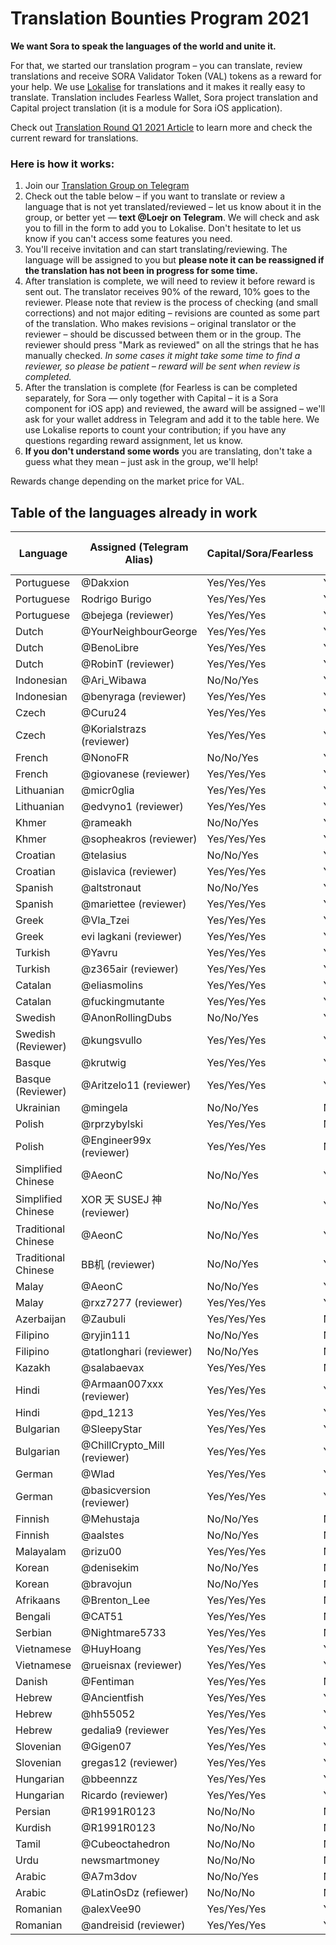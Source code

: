 # Translation Bounties Program 2021

**We want Sora to speak the languages of the world and unite it.**

For that, we started our translation program – you can translate, review translations and receive SORA Validator Token
(VAL) tokens as a reward for your help.
We use [Lokalise](https://lokalise.com/) for translations and it makes it really easy to translate.
Translation includes Fearless Wallet, Sora project translation and Capital project translation (it is a module for Sora iOS application).

Check out [Translation Round Q1 2021 Article](https://sora-xor.medium.com/rewards-for-sora-ecosystem-translations-c69bc38e931a) to learn more and check the current reward for translations.

### Here is how it works:
1. Join our [Translation Group on Telegram](https://t.me/sora_translation_community)
2. Check out the table below – if you want to translate or review a language that is not yet translated/reviewed – let us know about it in the group, or better yet — **text @Loejr on Telegram**.
We will check and ask you to fill in the form to add you to Lokalise. Don't hesitate to let us know if you can't access some features you need.
3. You'll receive invitation and can start translating/reviewing.
The language will be assigned to you but **please note it can be reassigned if the translation has not been in progress for some time.**
4. After translation is complete, we will need to review it before reward is sent out.
The translator receives 90% of the reward, 10% goes to the reviewer.
Please note that review is the process of checking (and small corrections) and not major editing – revisions are counted as some part of the translation.
Who makes revisions – original translator or the reviewer – should be discussed between them or in the group.
The reviewer should press "Mark as reviewed" on all the strings that he has manually checked.
*In some cases it might take some time to find a reviewer, so please be patient – reward will be sent when review is completed.*
5. After the translation is complete (for Fearless is can be completed separately, for Sora — only together with Capital – it is a Sora component for iOS app) and reviewed, the award will be assigned – we'll ask for your wallet address in Telegram and add it to the table here.
We use Lokalise reports to count your contribution; if you have any questions regarding reward assignment, let us know.
6. **If you don't understand some words** you are translating, don't take a guess what they mean – just ask in the group, we'll help!

Rewards change depending on the market price for VAL.

## Table of the languages already in work


| Language              | Assigned (Telegram Alias) | Capital/Sora/Fearless | Is completed | Reward Assignment | Is Reward Sent |
|-----------------------|---------------------------|-----------------------|--------------|-------------------|----------------|
| Portuguese            | @Dakxion                  | Yes/Yes/Yes           | Yes/Yes/Yes  | 169.94            | Yes            |
| Portuguese            | Rodrigo Burigo            | Yes/Yes/Yes           | Yes/Yes/Yes  | 123.06            | Yes            |
| Portuguese            | @bejega (reviewer)        | Yes/Yes/Yes           | Yes/Yes/Yes  | 33                | Yes            |
| Dutch                 | @YourNeighbourGeorge      | Yes/Yes/Yes           | Yes/Yes/Yes  | 87.9              | Yes            |
| Dutch                 | @BenoLibre                | Yes/Yes/Yes           | Yes/Yes/Yes  | 205.1             | Yes            |
| Dutch                 | @RobinT (reviewer)        | Yes/Yes/Yes           | Yes/Yes/Yes  | 33                | Yes            |
| Indonesian            | @Ari_Wibawa               | No/No/Yes             | Yes/Yes/Yes  | 95                | Yes            |
| Indonesian            | @benyraga (reviewer)      | Yes/Yes/Yes           | Yes/Yes/Yes  | 33                | Yes            |
| Czech                 | @Curu24                   | Yes/Yes/Yes           | Yes/Yes/Yes  | 293               | Yes            |
| Czech                 | @Korialstrazs (reviewer)  | Yes/Yes/Yes           | Yes/Yes/Yes  | 33                | Yes            |
| French                | @NonoFR                   | No/No/Yes             | Yes/Yes/Yes  | 95                | Yes            |
| French                | @giovanese (reviewer)     | Yes/Yes/Yes           | Yes/Yes/Yes  | 33                | Yes            |
| Lithuanian            | @micr0glia                | Yes/Yes/Yes           | Yes/Yes/Yes  | 293               | Yes            |
| Lithuanian            | @edvyno1 (reviewer)       | Yes/Yes/Yes           | Yes/Yes/Yes  | 33                | Yes            |
| Khmer                 | @rameakh                  | No/No/Yes             | Yes/Yes/Yes  | 95                | Yes            |
| Khmer                 | @sopheakros (reviewer)    | Yes/Yes/Yes           | Yes/Yes/Yes  | -                 | No             |
| Croatian              | @telasius                 | No/No/Yes             | Yes/Yes/Yes  | 95                | Yes            |
| Croatian              | @islavica (reviewer)      | Yes/Yes/Yes           | Yes/Yes/Yes  | 33                | Yes            |
| Spanish               | @altstronaut              | No/No/Yes             | Yes/Yes/Yes  | 95                | Yes            |
| Spanish               | @mariettee (reviewer)     | Yes/Yes/Yes           | Yes/Yes/Yes  | 33                | Yes            |
| Greek                 | @Vla_Tzei                 | Yes/Yes/Yes           | Yes/Yes/Yes  | 293               | Yes            |
| Greek                 | evi lagkani (reviewer)    | Yes/Yes/Yes           | Yes/Yes/Yes  | 33                | Yes            |
| Turkish               | @Yavru                    | Yes/Yes/Yes           | Yes/Yes/Yes  | 293               | Yes            |
| Turkish               | @z365air (reviewer)       | Yes/Yes/Yes           | Yes/Yes/Yes  | 33                | Yes            |
| Catalan               | @eliasmolins              | Yes/Yes/Yes           | Yes/Yes/Yes  | 293               | Yes            |
| Catalan               | @fuckingmutante           | Yes/Yes/Yes           | Yes/Yes/Yes  | 33                | Yes            |
| Swedish               | @AnonRollingDubs          | No/No/Yes             | Yes/Yes/Yes  | 95                | Yes            |
| Swedish (Reviewer)    | @kungsvullo               | Yes/Yes/Yes           | Yes/Yes/Yes  | 33                | Yes            |
| Basque                | @krutwig                  | Yes/Yes/Yes           | Yes/Yes/Yes  | 293               | Yes            |
| Basque (Reviewer)     | @Aritzelo11 (reviewer)    | Yes/Yes/Yes           | Yes/Yes/Yes  | 33                | Yes            |
| Ukrainian             | @mingela                  | No/No/Yes             | No/No/No     | -                 | No             | 
| Polish                | @rprzybylski              | Yes/Yes/Yes           | No/No/No     | -                 | No             |
| Polish                | @Engineer99x (reviewer)   | Yes/Yes/Yes           | No/No/No     | -                 | No             |
| Simplified Chinese    | @AeonC                    | No/No/Yes             | Yes/Yes/Yes  | -                 | No             |
| Simplified Chinese    | XOR 天 SUSEJ 神 (reviewer)| No/No/Yes             | Yes/Yes/Yes  | -                 | No             |
| Traditional Chinese   | @AeonC                    | No/No/Yes             | Yes/Yes/Yes  | -                 | No             |
| Traditional Chinese   | BB机 (reviewer)           | No/No/Yes             | Yes/Yes/Yes  | -                 | No             |
| Malay                 | @AeonC                    | No/No/Yes             | Yes/Yes/Yes  | 95 VAL            | No             |
| Malay                 | @rxz7277 (reviewer)       | Yes/Yes/Yes           | Yes/Yes/Yes  | 33 VAL            | No             |
| Azerbaijan            | @Zaubuli                  | Yes/Yes/Yes           | No/No/No     | -                 | No             |
| Filipino              | @ryjin111                 | No/No/Yes             | No/No/No     | -                 | No             |
| Filipino              | @tatlonghari (reviewer)   | No/No/Yes             | No/No/No     | -                 | No             |
| Kazakh                | @salabaevax               | Yes/Yes/Yes           | No/No/No     | -                 | No             |
| Hindi                 | @Armaan007xxx (reviewer)  | Yes/Yes/Yes           | Yes/Yes/Yes  | -                 | No             |
| Hindi                 | @pd_1213                  | Yes/Yes/Yes           | Yes/Yes/Yes  | -                 | No             |
| Bulgarian             | @SleepyStar               | Yes/Yes/Yes           | Yes/Yes/Yes  | 293 VAL           | No             |
| Bulgarian             | @ChillCrypto_Mill (reviewer) | Yes/Yes/Yes        | Yes/Yes/Yes  | 33 VAL            | No             |
| German                | @Wlad                     | Yes/Yes/Yes           | Yes/Yes/Yes  | -                 | No             |
| German                | @basicversion (reviewer)  | Yes/Yes/Yes           | Yes/Yes/Yes  | -                 | No             |
| Finnish               | @Mehustaja                | No/No/Yes             | No/No/No     | -                 | No             |
| Finnish               | @aalstes                  | No/No/Yes             | No/No/No     | -                 | No             |
| Malayalam             | @rizu00                   | Yes/Yes/Yes           | No/No/No     | -                 | No             |
| Korean                | @denisekim                | No/No/Yes             | No/No/No     | -                 | No             |
| Korean                | @bravojun                 | No/No/Yes             | No/No/No     | -                 | No             |
| Afrikaans             | @Brenton\_Lee             | Yes/Yes/Yes           | No/No/No     | -                 | No             |
| Bengali               | @CAT51                    | Yes/Yes/Yes           | No/No/No     | -                 | No             |
| Serbian               | @Nightmare5733            | Yes/Yes/Yes           | No/No/No     | -                 | No             |
| Vietnamese            | @HuyHoang                 | Yes/Yes/Yes           | Yes/Yes/Yes  | -                 | No             |
| Vietnamese            | @rueisnax (reviewer)      | Yes/Yes/Yes           | Yes/Yes/Yes  | -                 | No             | 
| Danish                | @Fentiman                 | Yes/Yes/Yes           | No/No/No     | -                 | No             |
| Hebrew                | @Ancientfish              | Yes/Yes/Yes           | Yes/Yes/Yes  | -                 | No             |
| Hebrew                | @hh55052                  | Yes/Yes/Yes           | Yes/Yes/Yes  | -                 | No             |
| Hebrew                | gedalia9 (reviewer        | Yes/Yes/Yes           | Yes/Yes/Yes  | -                 | No             |
| Slovenian             | @Gigen07                  | Yes/Yes/Yes           | Yes/Yes/Yes  | -                 | No             |
| Slovenian             | gregas12 (reviewer)       | Yes/Yes/Yes           | Yes/Yes/Yes  | -                 | No             |
| Hungarian             | @bbeennzz                 | Yes/Yes/Yes           | Yes/Yes/Yes  | -                 | No             |
| Hungarian             | Ricardo (reviewer)        | Yes/Yes/Yes           | Yes/Yes/Yes  | -                 | No             |
| Persian               | @R1991R0123               | No/No/No              | No/No/No     | -                 | No             |
| Kurdish               | @R1991R0123               | No/No/No              | No/No/No     | -                 | No             |
| Tamil                 | @Cubeoctahedron           | No/No/No              | No/No/No     | -                 | No             |
| Urdu                  | newsmartmoney             | No/No/No              | No/No/No     | -                 | No             |
| Arabic                | @A7m3dov                  | No/No/Yes             | No/No/No     | -                 | No             |
| Arabic                | @LatinOsDz (refiewer)     | No/No/No              | No/No/No     | -                 | No             |
| Romanian              | @alexVee90                | Yes/Yes/Yes           | Yes/Yes/Yes  | -                 | No             |
| Romanian              | @andreisid (reviewer)     | Yes/Yes/Yes           | Yes/Yes/Yes  | -                 | No             |
